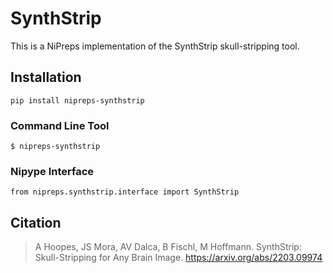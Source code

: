 # SynthStrip

This is a NiPreps implementation of the SynthStrip skull-stripping tool.

## Installation

```
pip install nipreps-synthstrip
```

### Command Line Tool

```
$ nipreps-synthstrip
```

### Nipype Interface

```
from nipreps.synthstrip.interface import SynthStrip
```

## Citation

> A Hoopes, JS Mora, AV Dalca, B Fischl, M Hoffmann.
> SynthStrip: Skull-Stripping for Any Brain Image.
> https://arxiv.org/abs/2203.09974